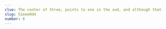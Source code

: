 ```yaml
---
clue: The center of three, points to one in the sod, and although that may be too broad; the second one tied to the sands of decay, combined they will show you the way.
slug: 51eee0d4
number: 6
---
```

